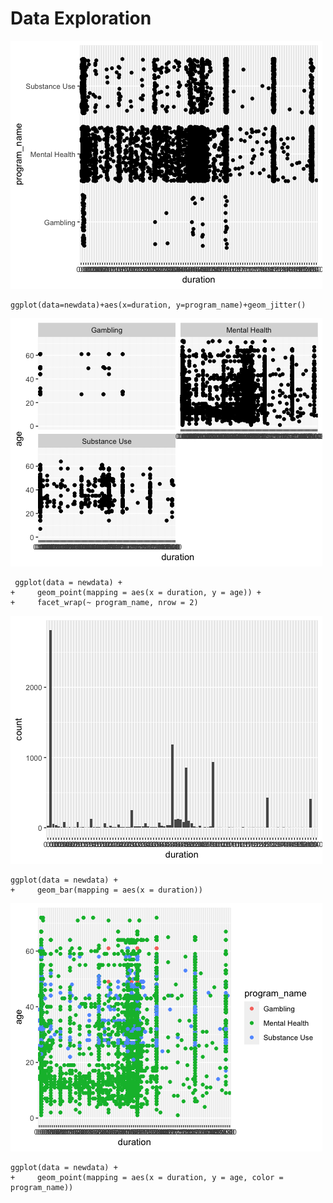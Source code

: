 # Data Exploration


![Plot 1](Rplot01.png)

```
ggplot(data=newdata)+aes(x=duration, y=program_name)+geom_jitter()
```

![Plot 2](Rplot02.png)

```
 ggplot(data = newdata) + 
+     geom_point(mapping = aes(x = duration, y = age)) + 
+     facet_wrap(~ program_name, nrow = 2)
```

![Plot 3](Rplot03.png)

```
ggplot(data = newdata) + 
+     geom_bar(mapping = aes(x = duration))
```

![Plot 4](Rplot04.png)

```
ggplot(data = newdata) + 
+     geom_point(mapping = aes(x = duration, y = age, color = program_name))
```

